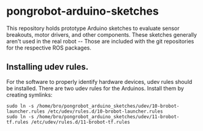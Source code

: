 # pongrobot-arduino-sketches

This repository holds prototype Arduino sketches to evaluate sensor breakouts, motor drivers, and other components. These sketches generally aren't used in the real robot -- Those are included with the git repositories for the respective ROS packages.

## Installing udev rules.

For the software to properly identify hardware devices, udev rules should be installed. There are two udev rules for the Arduinos. Install them by creating symlinks:
```
sudo ln -s /home/bro/pongrobot_arduino_sketches/udev/10-brobot-launcher.rules /etc/udev/rules.d/10-brobot-launcher.rules
sudo ln -s /home/bro/pongrobot_arduino_sketches/udev/11-brobot-tf.rules /etc/udev/rules.d/11-brobot-tf.rules
```
